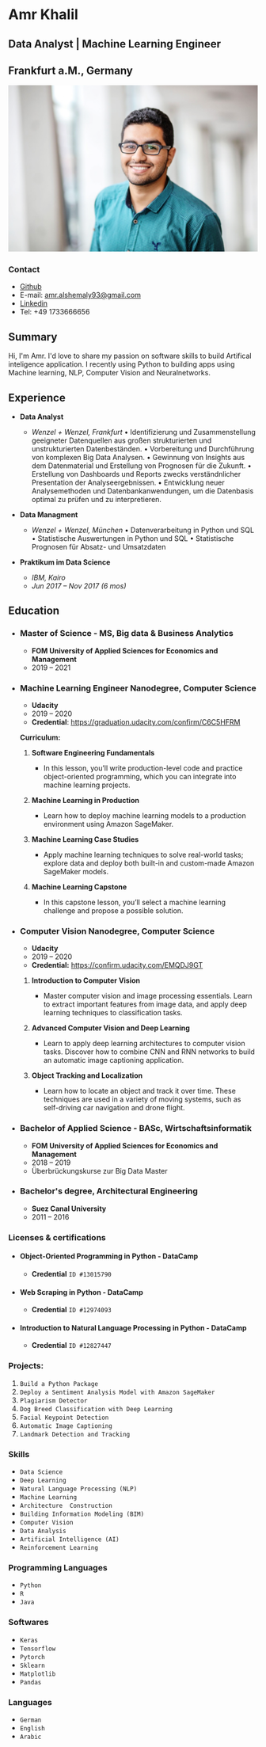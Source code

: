 # Amr Khalil 
## Data Analyst | Machine Learning Engineer
## Frankfurt a.M., Germany
![Image](https://raw.githubusercontent.com/amr-khalil/amr-khalil.github.io/master/myimg.png)

### Contact
- [Github](https://github.com/amr-khalil)
- E-mail: amr.alshemaly93@gmail.com
- [Linkedin](https://linkedin.com/in/amrk)
- Tel: +49 1733666656


## Summary
  Hi, I'm Amr. I'd love to share my passion on software skills to build Artifical inteligence application. I recently using Python to building apps using Machine learning, NLP, Computer Vision and Neuralnetworks. 


## Experience

- **Data Analyst**
  - _Wenzel + Wenzel, Frankfurt_
  •	Identifizierung und Zusammenstellung geeigneter Datenquellen aus großen strukturierten und unstrukturierten Datenbeständen.
  •	Vorbereitung und Durchführung von komplexen Big Data Analysen.
  •	Gewinnung von Insights aus dem Datenmaterial und Erstellung von Prognosen für die Zukunft.
  •	Erstellung von Dashboards und Reports zwecks verständnlicher Presentation der Analyseergebnissen.
  •	Entwicklung neuer Analysemethoden und Datenbankanwendungen, um die Datenbasis optimal zu prüfen und zu interpretieren.

- **Data Managment**
  - _Wenzel + Wenzel, München_
  •	Datenverarbeitung in Python und SQL
  •	Statistische Auswertungen in Python und SQL
  •	Statistische Prognosen für Absatz- und Umsatzdaten


- **Praktikum im Data Science**
    - _IBM, Kairo_
    - _Jun 2017 – Nov 2017 (6 mos)_


## Education

- ### Master of Science - MS, Big data & Business Analytics
    - **FOM University of Applied Sciences for Economics and Management**
    - 2019 – 2021

- ### Machine Learning Engineer Nanodegree, Computer Science
    - **Udacity**
    - 2019 – 2020
    - **Credential**: https://graduation.udacity.com/confirm/C6C5HFRM

  **Curriculum:**

  1. **Software Engineering Fundamentals**
     - In this lesson, you’ll write production-level code and practice object-oriented programming, which you can integrate into machine         learning projects.

  2. **Machine Learning in Production**
      - Learn how to deploy machine learning models to a production environment using Amazon SageMaker.

  3. **Machine Learning Case Studies**
     - Apply machine learning techniques to solve real-world tasks; explore data and deploy both built-in and custom-made Amazon  SageMaker    models.

  4. **Machine Learning Capstone**
     - In this capstone lesson, you’ll select a machine learning challenge and propose a possible solution.



- ### Computer Vision Nanodegree, Computer Science
  - **Udacity**
  - 2019 – 2020
  - **Credential:** https://confirm.udacity.com/EMQDJ9GT

  1.  **Introduction to Computer Vision**
      - Master computer vision and image processing essentials. Learn to extract important features from image data, and apply deep  learning     techniques to classification tasks.

  2. **Advanced Computer Vision and Deep Learning**
     - Learn to apply deep learning architectures to computer vision tasks. Discover how to combine CNN and RNN networks to build an  automatic image captioning application.

  3. **Object Tracking and Localization**
      - Learn how to locate an object and track it over time. These techniques are used in a variety of moving systems, such as self-driving car navigation and drone flight.
      



- ### Bachelor of Applied Science - BASc, Wirtschaftsinformatik
  - **FOM University of Applied Sciences for Economics and Management**
  - 2018 – 2019
  - Überbrückungskurse zur Big Data Master
  

- ### Bachelor's degree, Architectural Engineering
  - **Suez Canal University**
  - 2011 – 2016
  
  
### Licenses & certifications

  - #### Object-Oriented Programming in Python - DataCamp
    - **Credential** `ID #13015790`

  - #### Web Scraping in Python - DataCamp
    - **Credential** `ID #12974093`

  - #### Introduction to Natural Language Processing in Python - DataCamp
    - **Credential** `ID #12827447`

### Projects:
  1. `Build a Python Package`
  2. `Deploy a Sentiment Analysis Model with Amazon SageMaker`
  3. `Plagiarism Detector`
  4. `Dog Breed Classification with Deep Learning`
  5. `Facial Keypoint Detection`
  6. `Automatic Image Captioning`
  7. `Landmark Detection and Tracking`



### Skills
  - `Data Science`
  - `Deep Learning`
  - `Natural Language Processing (NLP)`
  - `Machine Learning`
  - `Architecture  Construction`  
  - `Building Information Modeling (BIM)`
  - `Computer Vision`
  - `Data Analysis`
  - `Artificial Intelligence (AI)`
  - `Reinforcement Learning`

### Programming Languages
  - `Python`
  - `R`       
  - `Java` 

### Softwares
  - `Keras`
  - `Tensorflow`
  - `Pytorch`
  - `Sklearn`
  - `Matplotlib`
  - `Pandas`

### Languages
  - `German`
  - `English`
  - `Arabic`

